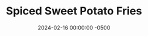 ---
layout: post
title:  "Spiced Sweet Potato Fries"
date:   2024-02-16 00:00:00 -0500
categories: 
- Recipes
- Finger Foods
permalink: /recipes/sweet-potato-fries
image: /assets/Food/Finger Food/Fries/fries.jpg
ing: fries-ing
facts: fries-facts
Prep: 5
Rest: 
Cook: 10
Source1: 
Source2: 
Description: Sweet potato fries are a perfect quick side to a meal or easy snack. They come together in about 15 minutes, and they're much healthier and more flavorful than regular fries. 
Instructions: 
- Wash your sweet potato, and cut into a fry shape. Add to a bowl, and microwave on high (covered) for 3 minutes<br><br>

- Toss the potato with the oil and the spices<br><br>

- Lightly spray the basket with oil, and arrange the fries in a single layer, giving room for the air to circulate. You may need to fry them in 2 batches.  Air fry for about 6 minutes at 400F, or until done to your liking
---